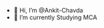 - 👋 Hi, I’m @Ankit-Chavda
- 🌱 I’m currently Studying MCA


<!---
Ankit-Chavda/Ankit-Chavda is a ✨ special ✨ repository because its `README.md` (this file) appears on your GitHub profile.
You can click the Preview link to take a look at your changes.
--->
